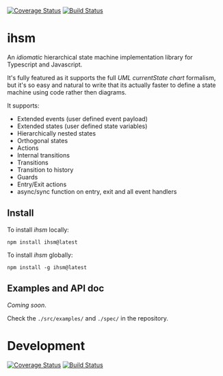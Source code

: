 [![Coverage Status](https://coveralls.io/repos/github/filasieno/ihsm/badge.svg?branch=master)](https://coveralls.io/github/filasieno/ihsm?branch=dev)
[![Build Status](https://travis-ci.com/filasieno/ihsm.svg?branch=master)](https://travis-ci.com/filasieno/ihsm)

# ihsm

An _idiomatic_ hierarchical state machine implementation library for Typescript and Javascript.

It's fully featured as it supports the full _UML currentState chart_ formalism, but it's so easy and natural to write that 
its actually faster to define a state machine using code rather then diagrams.

It supports:   
   * Extended events (user defined event payload)
   * Extended states (user defined state variables)
   * Hierarchically nested states
   * Orthogonal states
   * Actions
   * Internal transitions
   * Transitions
   * Transition to history
   * Guards
   * Entry/Exit actions
   * async/sync function on entry, exit and all event handlers 

  
## Install

To install _ihsm_ locally:

```shell 
npm install ihsm@latest
```

To install _ihsm_ globally:

```shell 
npm install -g ihsm@latest

```

## Examples and API doc 

_Coming soon_.

Check the ```./src/examples/``` and ```./spec/``` in the repository.

# Development 

[![Coverage Status](https://coveralls.io/repos/github/filasieno/ihsm/badge.svg?branch=dev)](https://coveralls.io/github/filasieno/ihsm?branch=dev)
[![Build Status](https://travis-ci.com/filasieno/ihsm.svg?branch=dev)](https://travis-ci.com/filasieno/ihsm)

